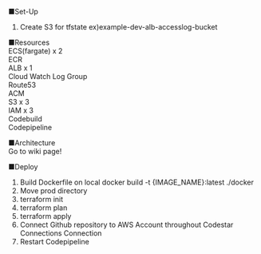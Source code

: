 ■Set-Up
1. Create S3 for tfstate
ex)example-dev-alb-accesslog-bucket

■Resources
<br />
ECS(fargate) x 2
<br />
ECR
<br />
ALB x 1
<br />
Cloud Watch Log Group
<br />
Route53
<br />
ACM
<br />
S3 x 3
<br />
IAM x 3
<br />
Codebuild
<br />
Codepipeline

■Architecture
<br />
Go to wiki page!

■Deploy
1. Build Dockerfile on local
docker build -t {IMAGE_NAME}:latest ./docker
2. Move prod directory
3. terraform init
4. terraform plan
5. terraform apply
6. Connect Github repository to AWS Account throughout Codestar Connections Connection
7. Restart Codepipeline